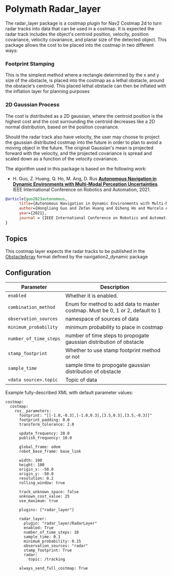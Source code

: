 # Polymath Radar_layer
The radar_layer package is a costmap plugin for Nav2 Costmap 2d to turn radar tracks into data that can be used in a costmap. It is expected the radar track includes the object's centroid position, velocity, position covariance, velocity covariance, and planar size of the detected object. This package allows the cost to be placed into the costmap in two different ways:

### Footprint Stamping
This is the simplest method where a rectangle determined by the x and y size of the obstacle, is placed into the costmap as a lethal obstacle, around the obstacle's centroid. This placed lethal obstacle can then be inflated with the inflation layer for planning purposes 

### 2D Gaussian Process
The cost is distributed as a 2D gaussian, where the centroid position is the highest cost and the cost surrounding the centroid decreases like a 2D normal distribution, based on the position covariance. 

Should the radar track also have velocity, the user may choose to project the gaussian distributed costmap into the future in order to plan to avoid a moving object in the future. The original Gaussian's mean is projected forward with the velocity, and the projected covariance is spread and scaled down as a function of the velocity covariance.

The algorithm used in this package is based on the following work:

- H. Guo, Z. Huang, Q. Ho, M. Ang, D. Rus [**Autonomous Navigation in Dynamic Environments with Multi-Modal Perception Uncertainties**](https://ieeexplore.ieee.org/document/9561965). IEEE International Conference on Robotics and Automation, 2021.

```bibtex
@article{guo2023autonomous,
      title={Autonomous Navigation in Dynamic Environments with Multi-Modal Perception Uncertainties}, 
      author={Hongliang Guo and Zefan Huang and Qiheng Ho and Marcelo Ang and Daniela Rus},
      year={2021},
      journal = {IEEE International Conference on Robotics and Automation}
}
```
## Topics
This costmap layer expects the radar tracks to be published in the [ObstacleArray](https://github.com/ros-navigation/navigation2_dynamic/blob/master/nav2_dynamic_msgs/msg/ObstacleArray.msg) format defined by the navigation2_dynamic package

## Configuration

| Parameter | Description | 
|-----|----|
| `enabled` | Whether it is enabled. | 
| `combination_method` | Enum for method to add data to master costmap. Must be 0, 1 or 2, default to 1 | 
| `observation_sources` | namespace of sources of data | 
| `minimum_probability` | minimum probability to place in costmap | 
| `number_of_time_steps` | number of time steps to propogate gaussian distribution of obstacle |
| `stamp_footprint` | Whether to use stamp footprint method or not | 
| `sample_time` |  sample time to propogate gaussian distribution of obstacle |
| `<data source>.topic` |  Topic of data | 

Example fully-described XML with default parameter values:

```
costmap:
  costmap:
    ros__parameters:
      footprint: "[[-1.0,-0.3],[-1.0,0.3],[3.5,0.3],[3.5,-0.3]]"
      footprint_padding: 0.0
      transform_tolerance: 2.0

      update_frequency: 20.0
      publish_frequency: 10.0

      global_frame: odom
      robot_base_frame: base_link

      width: 100
      height: 100
      origin_x: -50.0
      origin_y: -50.0
      resolution: 0.2
      rolling_window: true

      track_unknown_space: false
      unknown_cost_value: 25
      use_maximum: true

      plugins: ["radar_layer"]

      radar_layer:
        plugin: "radar_layer/RadarLayer"
        enabled: True
        number_of_time_steps: 10
        sample_time: 0.1
        minimum_probability: 0.15
        observation_sources: "radar"
        stamp_footprint: True
        radar:
          topic: /tracking

      always_send_full_costmap: True
```